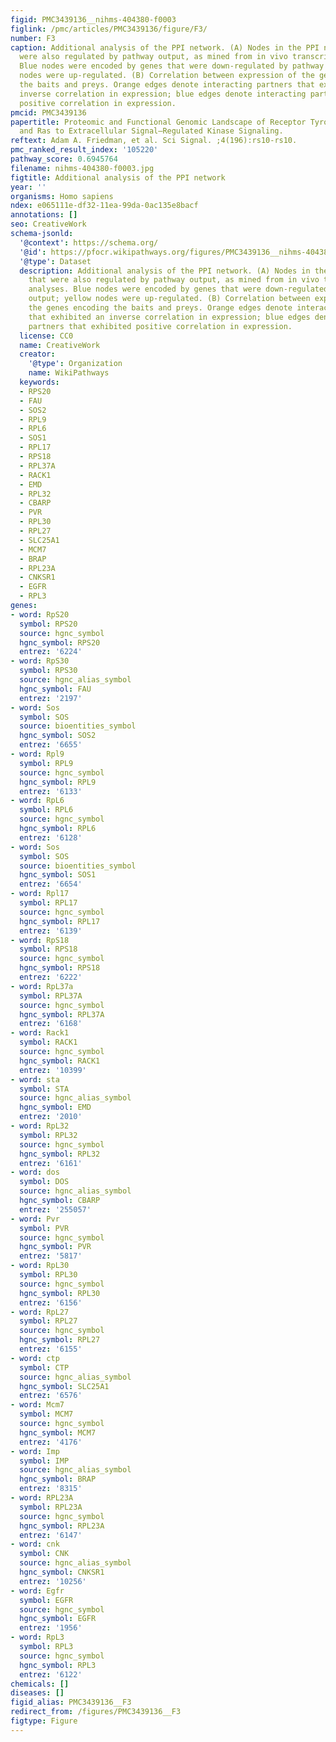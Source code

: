 ```yaml
---
figid: PMC3439136__nihms-404380-f0003
figlink: /pmc/articles/PMC3439136/figure/F3/
number: F3
caption: Additional analysis of the PPI network. (A) Nodes in the PPI network that
  were also regulated by pathway output, as mined from in vivo transcriptome analyses.
  Blue nodes were encoded by genes that were down-regulated by pathway output; yellow
  nodes were up-regulated. (B) Correlation between expression of the genes encoding
  the baits and preys. Orange edges denote interacting partners that exhibited an
  inverse correlation in expression; blue edges denote interacting partners that exhibited
  positive correlation in expression.
pmcid: PMC3439136
papertitle: Proteomic and Functional Genomic Landscape of Receptor Tyrosine Kinase
  and Ras to Extracellular Signal–Regulated Kinase Signaling.
reftext: Adam A. Friedman, et al. Sci Signal. ;4(196):rs10-rs10.
pmc_ranked_result_index: '105220'
pathway_score: 0.6945764
filename: nihms-404380-f0003.jpg
figtitle: Additional analysis of the PPI network
year: ''
organisms: Homo sapiens
ndex: e065111e-df32-11ea-99da-0ac135e8bacf
annotations: []
seo: CreativeWork
schema-jsonld:
  '@context': https://schema.org/
  '@id': https://pfocr.wikipathways.org/figures/PMC3439136__nihms-404380-f0003.html
  '@type': Dataset
  description: Additional analysis of the PPI network. (A) Nodes in the PPI network
    that were also regulated by pathway output, as mined from in vivo transcriptome
    analyses. Blue nodes were encoded by genes that were down-regulated by pathway
    output; yellow nodes were up-regulated. (B) Correlation between expression of
    the genes encoding the baits and preys. Orange edges denote interacting partners
    that exhibited an inverse correlation in expression; blue edges denote interacting
    partners that exhibited positive correlation in expression.
  license: CC0
  name: CreativeWork
  creator:
    '@type': Organization
    name: WikiPathways
  keywords:
  - RPS20
  - FAU
  - SOS2
  - RPL9
  - RPL6
  - SOS1
  - RPL17
  - RPS18
  - RPL37A
  - RACK1
  - EMD
  - RPL32
  - CBARP
  - PVR
  - RPL30
  - RPL27
  - SLC25A1
  - MCM7
  - BRAP
  - RPL23A
  - CNKSR1
  - EGFR
  - RPL3
genes:
- word: RpS20
  symbol: RPS20
  source: hgnc_symbol
  hgnc_symbol: RPS20
  entrez: '6224'
- word: RpS30
  symbol: RPS30
  source: hgnc_alias_symbol
  hgnc_symbol: FAU
  entrez: '2197'
- word: Sos
  symbol: SOS
  source: bioentities_symbol
  hgnc_symbol: SOS2
  entrez: '6655'
- word: Rpl9
  symbol: RPL9
  source: hgnc_symbol
  hgnc_symbol: RPL9
  entrez: '6133'
- word: RpL6
  symbol: RPL6
  source: hgnc_symbol
  hgnc_symbol: RPL6
  entrez: '6128'
- word: Sos
  symbol: SOS
  source: bioentities_symbol
  hgnc_symbol: SOS1
  entrez: '6654'
- word: Rpl17
  symbol: RPL17
  source: hgnc_symbol
  hgnc_symbol: RPL17
  entrez: '6139'
- word: RpS18
  symbol: RPS18
  source: hgnc_symbol
  hgnc_symbol: RPS18
  entrez: '6222'
- word: RpL37a
  symbol: RPL37A
  source: hgnc_symbol
  hgnc_symbol: RPL37A
  entrez: '6168'
- word: Rack1
  symbol: RACK1
  source: hgnc_symbol
  hgnc_symbol: RACK1
  entrez: '10399'
- word: sta
  symbol: STA
  source: hgnc_alias_symbol
  hgnc_symbol: EMD
  entrez: '2010'
- word: RpL32
  symbol: RPL32
  source: hgnc_symbol
  hgnc_symbol: RPL32
  entrez: '6161'
- word: dos
  symbol: DOS
  source: hgnc_alias_symbol
  hgnc_symbol: CBARP
  entrez: '255057'
- word: Pvr
  symbol: PVR
  source: hgnc_symbol
  hgnc_symbol: PVR
  entrez: '5817'
- word: RpL30
  symbol: RPL30
  source: hgnc_symbol
  hgnc_symbol: RPL30
  entrez: '6156'
- word: RpL27
  symbol: RPL27
  source: hgnc_symbol
  hgnc_symbol: RPL27
  entrez: '6155'
- word: ctp
  symbol: CTP
  source: hgnc_alias_symbol
  hgnc_symbol: SLC25A1
  entrez: '6576'
- word: Mcm7
  symbol: MCM7
  source: hgnc_symbol
  hgnc_symbol: MCM7
  entrez: '4176'
- word: Imp
  symbol: IMP
  source: hgnc_alias_symbol
  hgnc_symbol: BRAP
  entrez: '8315'
- word: RPL23A
  symbol: RPL23A
  source: hgnc_symbol
  hgnc_symbol: RPL23A
  entrez: '6147'
- word: cnk
  symbol: CNK
  source: hgnc_alias_symbol
  hgnc_symbol: CNKSR1
  entrez: '10256'
- word: Egfr
  symbol: EGFR
  source: hgnc_symbol
  hgnc_symbol: EGFR
  entrez: '1956'
- word: RpL3
  symbol: RPL3
  source: hgnc_symbol
  hgnc_symbol: RPL3
  entrez: '6122'
chemicals: []
diseases: []
figid_alias: PMC3439136__F3
redirect_from: /figures/PMC3439136__F3
figtype: Figure
---
```


